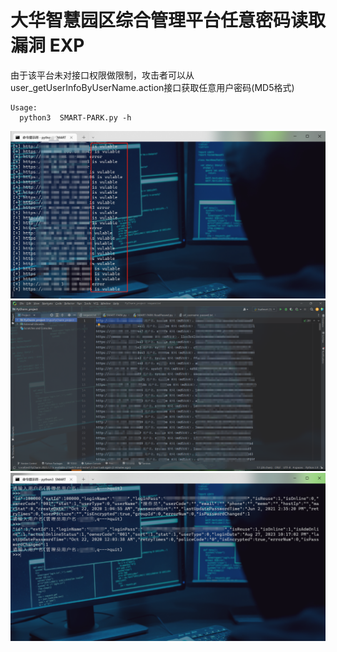 #  大华智慧园区综合管理平台任意密码读取漏洞 EXP
由于该平台未对接口权限做限制，攻击者可以从user_getUserInfoByUserName.action接口获取任意用户密码(MD5格式)
```
Usage:
  python3  SMART-PARK.py -h
```
![示例](https://github.com/gallopsec/SMART_PARK_ReadPasswd/blob/main/poc.png)
![示例](https://github.com/gallopsec/SMART_PARK_ReadPasswd/blob/main/test1.png)
![示例](https://github.com/gallopsec/SMART_PARK_ReadPasswd/blob/main/test.png)
